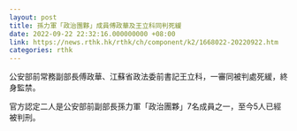 ```yaml
---
layout: post
title: 孫力軍「政治團夥」成員傅政華及王立科同判死緩
date: 2022-09-22 22:32:16.000000000 +08:00
link: https://news.rthk.hk/rthk/ch/component/k2/1668022-20220922.htm
categories: rthk
---
```


公安部前常務副部長傅政華、江蘇省政法委前書記王立科，一審同被判處死緩，終身監禁。

官方認定二人是公安部前副部長孫力軍「政治團夥」7名成員之一，至今5人已經被判刑。
